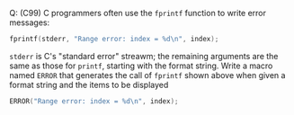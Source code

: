 Q: (C99) C programmers often use the `fprintf` function to write error messages:

```c
fprintf(stderr, "Range error: index = %d\n", index);
```

`stderr` is C's "standard error" streawm; the remaining arguments are the same
as those for `printf`, starting with the format string. Write a macro named
`ERROR` that generates the call of `fprintf` shown above when given a format
string and the items to be displayed

```c
ERROR("Range error: index = %d\n", index);
```
